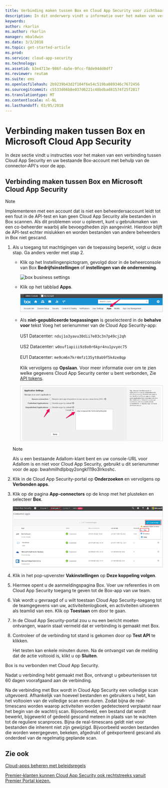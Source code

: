 ```yaml
---
title: Verbinding maken tussen Box en Cloud App Security voor zichtbaarheid en gebruikscontrole | Microsoft Docs
description: In dit onderwerp vindt u informatie over het maken van verbinding tussen de Box-app en Cloud App Security via de API-connector.
keywords: 
author: rkarlin
ms.author: rkarlin
manager: mbaldwin
ms.date: 3/3/2018
ms.topic: get-started-article
ms.prod: 
ms.service: cloud-app-security
ms.technology: 
ms.assetid: b3e4713e-986f-4a5e-9fcc-f8de94dd0df7
ms.reviewer: reutam
ms.suite: ems
ms.openlocfilehash: 2b9239b43d2f104f6e54c519ba089346c7672456
ms.sourcegitcommit: c5533d66b8e037d6221c48bdbad81574f25f2817
ms.translationtype: MT
ms.contentlocale: nl-NL
ms.lasthandoff: 03/05/2018
---
```

# <a name="connect-box-to-microsoft-cloud-app-security"></a>Verbinding maken tussen Box en Microsoft Cloud App Security
In deze sectie vindt u instructies voor het maken van een verbinding tussen Cloud App Security en uw bestaande Box-account met behulp van de connector-API's voor de app.  
  
## <a name="how-to-connect-box-to-cloud-app-security"></a>Verbinding maken tussen Box en Microsoft Cloud App Security  
  
> [!NOTE]  
>  Implementeren met een account dat is niet een beheerdersaccount leidt tot een fout in de API-test en kan geen Cloud App Security alle bestanden in Box scannen. Als dit problemen voor u oplevert, kunt u gebruikmaken van een co-beheerder waarbij alle bevoegdheden zijn aangevinkt. Hierdoor blijft de API-test echter mislukken en worden bestanden van andere beheerders in Box niet gescand.  
  
1.  Als u toegang tot machtigingen van de toepassing beperkt, volgt u deze stap. Ga anders verder met stap 2.  
  
    -   Klik op het Instellingenpictogram, gevolgd door in de beheerconsole van Box **Bedrijfsinstellingen** of **instellingen van de onderneming**.  
  
         ![box business settings](./media/box-business-settings.png "box business settings")  
  
    -   Klik op het tabblad **Apps**.  
  
         ![box apps](./media/box-apps.png "box apps")  
  
    -   Als **niet-gepubliceerde toepassingen** is geselecteerd in de **behalve voor** tekst Voeg het serienummer van de Cloud App Security-app:<br></br>US1 Datacenter: `nduj1o3yavu30dii7e03c3n7p49cj2qh` <br></br>US2 Datacenter: `w0ouf1apiii9z8o0r6kpr4nu1pvyec75`<br></br>EU1 Datacenter: `me9cm6n7kr4mfz135yt0ab9f5k4ze8qp`<br></br>Klik vervolgens op **Opslaan**. Voor meer informatie over om te zien welke gegevens Cloud App Security center u bent verbonden, Zie [API tokens](api-tokens.md). 
  
         ![box settings except for](./media/box-settings-except-for.png "box settings except for")  
  
    > [!NOTE]  
    >  Als u een bestaande Adallom-klant bent en uw console-URL voor Adallom is en niet voor Cloud App Security, gebruikt u dit serienummer voor de app: bwahmilhdlpbqy2ongkl119o3lrkoshc.  
  
2.  Klik in de Cloud App Security-portal op **Onderzoeken** en vervolgens op **Verbonden apps**.  
  
3.  Klik op de pagina **App-connectors** op de knop met het plusteken en selecteer **Box**.  
  
     ![connect box](./media/connect-box.png "connect box")  
  
4.  Klik in het pop-upvenster **Vakinstellingen** op **Deze koppeling volgen**.  
  
5.  Hiermee opent u de aanmeldingspagina Box. Voer uw referenties in om Cloud App Security toegang te geven tot de Box-app van uw team.  
  
6.  Vak wordt u gevraagd of u wilt toestaan Cloud App Security-toegang tot de teamgegevens van uw, activiteitenlogboek, en activiteiten uitvoeren als teamlid van een. Klik op **Toestaan** om door te gaan.  
  
7.  In de Cloud App Security-portal zou u nu een bericht moeten ontvangen, waarin staat vermeld dat er verbinding is gemaakt met Box.  
  
8.  Controleer of de verbinding tot stand is gekomen door op **Test API** te klikken.  
  
     Het testen kan enkele minuten duren. Na de ontvangst van de melding dat de actie voltooid is, klikt u op **Sluiten**.  
  
Box is nu verbonden met Cloud App Security.  
 
Nadat u verbinding hebt gemaakt met Box, ontvangt u gebeurtenissen tot 60 dagen voorafgaand aan de verbinding.
  
Na de verbinding met Box wordt in Cloud App Security een volledige scan uitgevoerd. Afhankelijk van hoeveel bestanden en gebruikers u hebt, kan het voltooien van de volledige scan even duren. Zodat bijna de real-timescans worden waarop activiteiten worden gedetecteerd verplaatst naar het begin van de wachtrij scan. Bijvoorbeeld, een bestand dat wordt bewerkt, bijgewerkt of gedeeld gescand meteen in plaats van te wachten tot de reguliere scanproces. Bijna de real-timescans geldt niet voor bestanden die inherent niet zijn gewijzigd. Bijvoorbeeld worden bestanden die worden weergegeven, bekeken, afgedrukt of geëxporteerd gescand als onderdeel van de regelmatig geplande scan.
  
## <a name="see-also"></a>Zie ook  
[Cloud-apps beheren met beleidsregels](control-cloud-apps-with-policies.md)   

[Premier-klanten kunnen Cloud App Security ook rechtstreeks vanuit Premier Portal kiezen.](https://premier.microsoft.com/)  
  
  